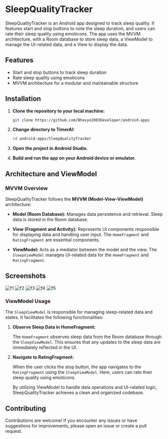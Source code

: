 # SleepQualityTracker

SleepQualityTracker is an Android app designed to track sleep quality. It features start and stop buttons to note the sleep duration, and users can rate their sleep quality using emoticons. The app uses the MVVM architecture, with a Room database to store sleep data, a ViewModel to manage the UI-related data, and a View to display the data.

## Features

- Start and stop buttons to track sleep duration
- Rate sleep quality using emoticons
- MVVM architecture for a modular and maintainable structure

## Installation

1. **Clone the repository to your local machine:**

    ```bash
    git clone https://github.com/Bhavye2003Developer/android-apps
    ```

2. **Change directory to TimerAI:**

    ```bash
    cd android-apps/SleepQualityTracker
    ```


3. **Open the project in Android Studio.**

4. **Build and run the app on your Android device or emulator.**

## Architecture and ViewModel

### MVVM Overview

SleepQualityTracker follows the **MVVM (Model-View-ViewModel)** architecture:

- **Model (Room Database):** Manages data persistence and retrieval. Sleep data is stored in the Room database.

- **View (Fragment and Activity):** Represents UI components responsible for displaying data and handling user input. The `HomeFragment` and `RatingFragment` are essential components.

- **ViewModel:** Acts as a mediator between the model and the view. The `SleepViewModel` manages UI-related data for the `HomeFragment` and `RatingFragment`.

## Screenshots
![f1](https://github.com/Bhavye2003Developer/android-apps/assets/110657263/b54557d1-365d-4d30-94fa-0a460c7ba0b2)
![f2](https://github.com/Bhavye2003Developer/android-apps/assets/110657263/1445ab08-459b-4d95-9e90-9b3d9535c802)
![f3](https://github.com/Bhavye2003Developer/android-apps/assets/110657263/b843c77f-a878-420c-80d1-790d60a6584f)
![f4](https://github.com/Bhavye2003Developer/android-apps/assets/110657263/d6c22037-ee50-4efb-a8b0-9b63743a20ca)
![f5](https://github.com/Bhavye2003Developer/android-apps/assets/110657263/2eebba3f-86cb-42ea-ae97-d40cb3721bd3)


### ViewModel Usage

The `SleepViewModel` is responsible for managing sleep-related data and states. It facilitates the following functionalities:

1. **Observe Sleep Data in HomeFragment:**

   The `HomeFragment` observes sleep data from the Room database through the `SleepViewModel`. This ensures that any updates to the sleep data are immediately reflected in the UI.

2. **Navigate to RatingFragment:**

   When the user clicks the stop button, the app navigates to the `RatingFragment` using the `SleepViewModel`. Here, users can rate their sleep quality using emoticons.

   By utilizing ViewModel to handle data operations and UI-related logic, SleepQualityTracker achieves a clean and organized codebase.

## Contributing

Contributions are welcome! If you encounter any issues or have suggestions for improvements, please open an issue or create a pull request.
